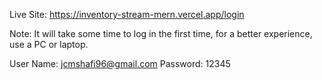 Live Site: https://inventory-stream-mern.vercel.app/login

Note: It will take some time to log in the first time, for a better experience, use a PC or laptop.

User Name: jcmshafi96@gmail.com
Password: 12345
